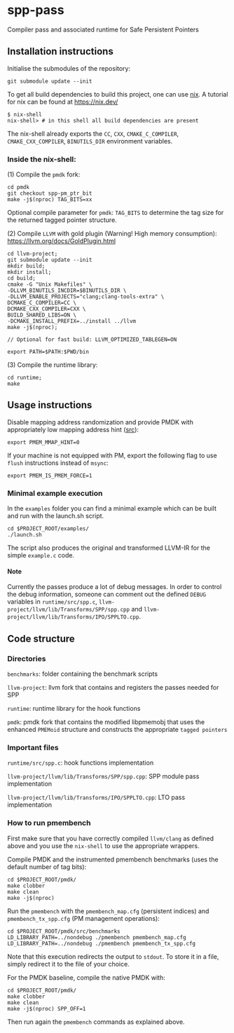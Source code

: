 # spp-pass

Compiler pass and associated runtime for Safe Persistent Pointers

## Installation instructions

Initialise the submodules of the repository:

```
git submodule update --init
```

To get all build dependencies to build this project, one can use [nix](https://nixos.org).
A tutorial for nix can be found at https://nix.dev/

```console
$ nix-shell
nix-shell> # in this shell all build dependencies are present
```

The nix-shell already exports the ```CC```, ```CXX```, ```CMAKE_C_COMPILER```, ```CMAKE_CXX_COMPILER```, ```BINUTILS_DIR``` environment variables.

### Inside the nix-shell:

(1) Compile the `pmdk` fork:

```
cd pmdk
git checkout spp-pm_ptr_bit
make -j$(nproc) TAG_BITS=xx
```
Optional compile parameter for `pmdk`: `TAG_BITS` to determine the tag size for the returned tagged pointer structure. 


(2) Compile `LLVM` with gold plugin (Warning! High memory consumption):
https://llvm.org/docs/GoldPlugin.html
```
cd llvm-project;
git submodule update --init
mkdir build;
mkdir install;
cd build;
cmake -G "Unix Makefiles" \
-DLLVM_BINUTILS_INCDIR=$BINUTILS_DIR \
-DLLVM_ENABLE_PROJECTS="clang;clang-tools-extra" \
DCMAKE_C_COMPILER=CC \
DCMAKE_CXX_COMPILER=CXX \
BUILD_SHARED_LIBS=ON \
-DCMAKE_INSTALL_PREFIX=../install ../llvm
make -j$(nproc);

// Optional for fast build: LLVM_OPTIMIZED_TABLEGEN=ON

export PATH=$PATH:$PWD/bin
```

(3) Compile the runtime library:
```
cd runtime;
make
```

## Usage instructions

Disable mapping address randomization and provide PMDK with appropriately low mapping address hint ([src](https://pmem.io/pmdk/manpages/linux/v1.0/libpmem.3.html)):
```
export PMEM_MMAP_HINT=0
```

If your machine is not equipped with PM, export the following flag to use `flush` instructions instead of `msync`:
```
export PMEM_IS_PMEM_FORCE=1
```

### Minimal example execution

In the `examples` folder you can find a minimal example which can be built and run with the launch.sh script.
```
cd $PROJECT_ROOT/examples/
./launch.sh
```
The script also produces the original and transformed LLVM-IR for the simple `example.c` code.

#### Note
Currently the passes produce a lot of debug messages. In order to control the debug information, someone can comment out the defined `DEBUG` variables in `runtime/src/spp.c`, `llvm-project/llvm/lib/Transforms/SPP/spp.cpp` and `llvm-project/llvm/lib/Transforms/IPO/SPPLTO.cpp`.

## Code structure

### Directories
`benchmarks`: folder containing the benchmark scripts

`llvm-project`: llvm fork that contains and registers the passes needed for SPP

`runtime`: runtime library for the hook functions

`pmdk`: pmdk fork that contains the modified libpmemobj that uses the enhanced `PMEMoid` structure and constructs the appropriate `tagged pointers`

### Important files

`runtime/src/spp.c`: hook functions implementation

`llvm-project/llvm/lib/Transforms/SPP/spp.cpp`: SPP module pass implementation

`llvm-project/llvm/lib/Transforms/IPO/SPPLTO.cpp`: LTO pass implementation

### How to run pmembench
First make sure that you have correctly compiled `llvm/clang` as defined above and you use the `nix-shell` to use the appropriate wrappers.

Compile PMDK and the instrumented pmembench benchmarks (uses the default number of tag bits):
```
cd $PROJECT_ROOT/pmdk/
make clobber
make clean
make -j$(nproc) 
```
Run the `pmembench` with the `pmembench_map.cfg` (persistent indices) and `pmembench_tx_spp.cfg` (PM management operations):
```
cd $PROJECT_ROOT/pmdk/src/benchmarks
LD_LIBRARY_PATH=../nondebug ./pmembench pmembench_map.cfg
LD_LIBRARY_PATH=../nondebug ./pmembench pmembench_tx_spp.cfg
```
Note that this execution redirects the output to `stdout`. To store it in a file, simply redirect it to the file of your choice.

For the PMDK baseline, compile the native PMDK with:
```
cd $PROJECT_ROOT/pmdk/
make clobber
make clean
make -j$(nproc) SPP_OFF=1
```
Then run again the `pmembench` commands as explained above.